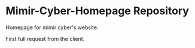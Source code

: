 # Mimir-Cyber-Homepage Repository

Homepage for mimir cyber's website. 

First full request from the client. 